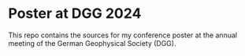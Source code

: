 # Poster at DGG 2024
This repo contains the sources for my conference poster at the annual meeting of the German Geophysical Society (DGG).
